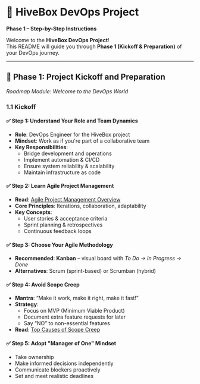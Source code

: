 # 🐝 HiveBox DevOps Project  
**Phase 1 – Step-by-Step Instructions**

Welcome to the **HiveBox DevOps Project**!  
This README will guide you through **Phase 1 (Kickoff & Preparation)** of your DevOps journey.

---

## 📍 Phase 1: Project Kickoff and Preparation  
*Roadmap Module: Welcome to the DevOps World*

### 1.1 Kickoff

#### ✅ Step 1: Understand Your Role and Team Dynamics
- **Role**: DevOps Engineer for the HiveBox project  
- **Mindset**: Work as if you're part of a collaborative team  
- **Key Responsibilities**:
  - Bridge development and operations  
  - Implement automation & CI/CD  
  - Ensure system reliability & scalability  
  - Maintain infrastructure as code  

#### ✅ Step 2: Learn Agile Project Management
- **Read**: [Agile Project Management Overview](https://www.apm.org.uk/resources/find-a-resource/agile-project-management/)  
- **Core Principles**: Iterations, collaboration, adaptability  
- **Key Concepts**:  
  - User stories & acceptance criteria  
  - Sprint planning & retrospectives  
  - Continuous feedback loops  

#### ✅ Step 3: Choose Your Agile Methodology
- **Recommended**: **Kanban** – visual board with *To Do → In Progress → Done*  
- **Alternatives**: Scrum (sprint-based) or Scrumban (hybrid)

#### ✅ Step 4: Avoid Scope Creep
- **Mantra**: “Make it work, make it right, make it fast!”  
- **Strategy**:
  - Focus on MVP (Minimum Viable Product)  
  - Document extra feature requests for later  
  - Say “NO” to non-essential features  
- **Read**: [Top Causes of Scope Creep](https://www.pmi.org/learning/library/top-five-causes-scope-creep-6675)

#### ✅ Step 5: Adopt "Manager of One" Mindset
- Take ownership  
- Make informed decisions independently  
- Communicate blockers proactively  
- Set and meet realistic deadlines  
